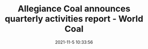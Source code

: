 ---
"title": "Allegiance Coal announces quarterly activities report - World Coal"
"date": "2021-11-5 10:33:56"
"feed_name": "GOOGLENEWSMINING"
"feed_website": "https://news.google.com/search?q=mining%2Bincident&hl=en-US&gl=US&ceid=US:en"
"feed_rss": "https://news.google.com/rss/search?q=mining%2Bincident&hl=en-US&gl=US&ceid=US:en"
"link": "https://www.worldcoal.com/coal/05112021/allegiance-coal-announces-quarterly-activities-report/"
"source": "{'href': 'https://www.worldcoal.com', 'title': 'World Coal'}"
"file": "_posts/2021-1-1-cf214147b5a18d44cab5f8be917e2a9a24eb0543.md"
"accident": "0"
"drilling": "0"
"dead": "0"
"injured": "0"
"arrested": "0"
"place": "unknown place"
"where": "unknown site"
"causes": "unknown"
"place_uri": "unknown place"
---
